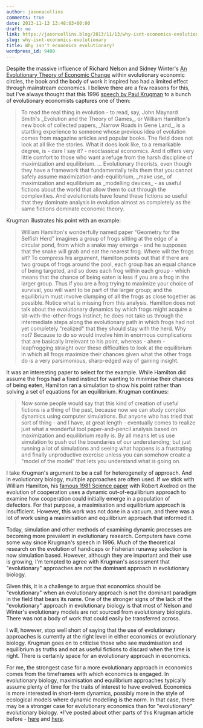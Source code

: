 ```yaml
---
author: jasonacollins
comments: true
date: 2013-11-13 13:48:03+00:00
draft: no
link: https://jasoncollins.blog/2013/11/13/why-isnt-economics-evolutionary/
slug: why-isnt-economics-evolutionary
title: Why isn't economics evolutionary?
wordpress_id: 9400
---
```


Despite the massive influence of Richard Nelson and Sidney Winter's [An Evolutionary Theory of Economic Change](https://jasoncollins.blog/nelson-and-winters-an-evolutionary-theory-of-economic-change/) within evolutionary economic circles, the book and the body of work it inspired has had a limited effect through mainstream economics. I believe there are a few reasons for this, but I've always thought that this 1996 [speech by Paul Krugman](http://www.mit.edu/~krugman/evolute.html) to a bunch of evolutionary economists captures one of them:


<blockquote>To read the real thing in evolution - to read, say, John Maynard Smith's _Evolution and the Theory of Games_, or William Hamilton's new book of collected papers, _Narrow Roads in Gene Land_, is a startling experience to someone whose previous idea of evolution comes from magazine articles and popular books. The field does not look at all like the stories. What it does look like, to a remarkable degree, is - dare I say it? - neoclassical economics. And it offers very little comfort to those who want a refuge from the harsh discipline of maximization and equilibrium. ... Evolutionary theorists, even though they have a framework that fundamentally tells them that you cannot safely assume maximization-and-equilibrium, _make use_ of maximization and equilibrium as _modelling devices_ - as useful fictions about the world that allow them to cut through the complexities. And evolutionists have found these fictions so useful that they dominate analysis in evolution almost as completely as the same fictions dominate economic theory.</blockquote>


Krugman illustrates his point with an example:


<blockquote>William Hamilton's wonderfully named paper "Geometry for the Selfish Herd" imagines a group of frogs sitting at the edge of a circular pond, from which a snake may emerge - and he supposes that the snake will grab and eat the nearest frog. Where will the frogs sit? To compress his argument, Hamilton points out that if there are two groups of frogs around the pool, each group has an equal chance of being targeted, and so does each frog within each group - which means that the chance of being eaten is less if you are a frog in the larger group. Thus if you are a frog trying to maximize your choice of survival, you will want to be part of the larger group; and the equilibrium must involve clumping of all the frogs as close together as possible. Notice what is missing from this analysis. Hamilton does not talk about the evolutionary dynamics by which frogs might acquire a sit-with-the-other-frogs instinct; he does not take us through the intermediate steps along the evolutionary path in which frogs had not yet completely "realized" that they should stay with the herd. Why not? Because to do so would involve him in enormous complications that are basically irrelevant to his point, whereas - ahem - leapfrogging straight over these difficulties to look at the equilibrium in which all frogs maximize their chances given what the other frogs do is a very parsimonious, sharp-edged way of gaining insight.</blockquote>


It was an interesting paper to select for the example. While Hamilton did assume the frogs had a fixed instinct for wanting to minimise their chances of being eaten, Hamilton ran a simulation to show his point rather than solving a set of equations for an equilibrium. Krugman continues:


<blockquote>Now some people would say that this kind of creation of useful fictions is a thing of the past, because now we can study complex dynamics using computer simulations. But anyone who has tried that sort of thing - and I have, at great length - eventually comes to realize just what a wonderful tool paper-and-pencil analysis based on maximization and equilibrium really is. By all means let us use simulation to push out the boundaries of our understanding; but just running a lot of simulations and seeing what happens is a frustrating and finally unproductive exercise unless you can somehow create a "model of the model" that lets you understand what is going on.</blockquote>


I take Krugman's argument to be a call for heterogeneity of approach. And in evolutionary biology, multiple approaches are often used. If we stick with William Hamilton, his [famous 1981 Science paper](http://www.sciencemag.org/content/211/4489/1390) with Robert Axelrod on the evolution of cooperation uses a dynamic out-of-equilibrium approach to examine how cooperation could initially emerge in a population of defectors. For that purpose, a maximisation and equilibrium approach is insufficient. However, this work was not done in a vacuum, and there was a lot of work using a maximisation and equilibrium approach that informed it.

Today, simulation and other methods of examining dynamic processes are becoming more prevalent in evolutionary research. Computers have come some way since Krugman's speech in 1996. Much of the theoretical research on the evolution of handicaps or Fisherian runaway selection is now simulation based. However, although they are important and their use is growing, I'm tempted to agree with Krugman's assessment that "evolutionary" approaches are not the dominant approach in evolutionary biology.

Given this, it is a challenge to argue that economics should be "evolutionary" when an evolutionary approach is not the dominant paradigm in the field that bears its name. One of the stronger signs of the lack of the "evolutionary" approach in evolutionary biology is that most of Nelson and Winter's evolutionary models are not sourced from evolutionary biologists. There was not a body of work that could easily be transferred across.

I will, however, stop well short of saying that the use of evolutionary approaches is currently at the right level in either economics or evolutionary biology. Krugman goes on to criticise those who see maximisation and equilibrium as truths and not as useful fictions to discard when the time is right. There is certainly space for an evolutionary approach in economics.

For me, the strongest case for a more evolutionary approach in economics comes from the timeframes with which economics is engaged. In evolutionary biology, maximisation and equilibrium approaches typically assume plenty of time for the traits of interest to have evolved. Economics is more interested in short-term dynamics, possibly more in the style of ecological models where dynamic modelling is the norm. In that case, there may be a stronger case for evolutionary economics than for "evolutionary" evolutionary biology. *I've posted about other parts of this Krugman article before - [here](https://jasoncollins.blog/krugman-on-gould-and-maynard-smith/) and [here](https://jasoncollins.blog/galbraith-on-evolution-and-the-invisible-hand/).
